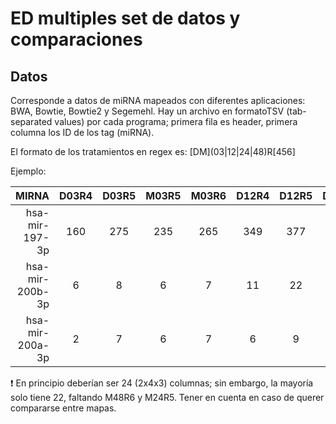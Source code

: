 # ED multiples set de datos y comparaciones


## Datos

Corresponde a datos de miRNA mapeados con diferentes aplicaciones: BWA, Bowtie, Bowtie2 y Segemehl. Hay un archivo en formatoTSV (tab-separated values) por cada programa; primera fila es header, primera columna los ID de los tag (miRNA).

El formato de los tratamientos en regex es: \[DM\](03|12|24|48)R\[456\]

Ejemplo:

| MIRNA | D03R4 | D03R5 | M03R5 | M03R6 | D12R4 | D12R5 | D12R6 | ... |
| -: | :-: | :-: | :-: | :-: | :-: | :-: | :-: | :-: |
| hsa-mir-197-3p | 160 | 275 | 235 | 265 | 349 | 377 | 356 | ... |
| hsa-mir-200b-3p | 6 | 8 | 6 | 7 | 11 | 22 | 14 | ... |
| hsa-mir-200a-3p | 2 | 7 | 6 | 7 | 6 | 9 | 3 | ... |

❗ En principio deberían ser 24 (2x4x3) columnas; sin embargo, la mayoría solo tiene 22, faltando M48R6 y M24R5. Tener en cuenta en caso de querer compararse entre mapas.
